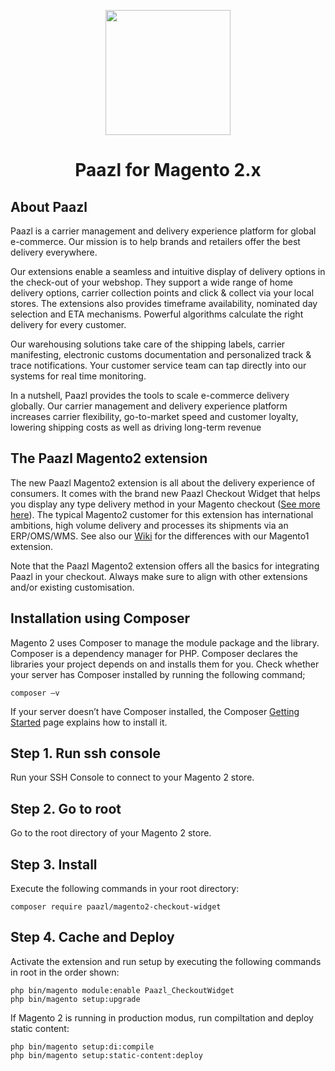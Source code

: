 
<p align="center">
  <img src="https://avatars2.githubusercontent.com/u/11311339?s=460&v=4" width="200"/>
</p>
<h1 align="center">Paazl for Magento 2.x</h2>


<h2>About Paazl</h2>

Paazl is a carrier management and delivery experience platform for global e-commerce.  Our mission is to help brands and retailers offer the best delivery everywhere.

Our extensions enable a seamless and intuitive display of delivery options in the check-out of your webshop. They support a wide range of home delivery options, carrier collection points and click & collect via your local stores. The extensions also provides timeframe availability, nominated day selection and ETA mechanisms. Powerful algorithms calculate the right delivery for every customer.

Our warehousing solutions take care of the shipping labels, carrier manifesting, electronic customs documentation and personalized track & trace notifications. Your customer service team can tap directly into our systems for real time monitoring.

In a nutshell, Paazl provides the tools to scale e-commerce delivery globally. Our carrier management and delivery experience platform increases carrier flexibility, go-to-market speed and customer loyalty, lowering shipping costs as well as driving long-term revenue

<h2>The Paazl Magento2 extension</h2>

The new Paazl Magento2 extension is all about the delivery experience of consumers. It comes with the brand new Paazl Checkout Widget that helps you display any type delivery method in your Magento checkout ([See more here](https://vimeo.com/362771849/)). The typical Magento2 customer for this extension has international ambitions, high volume delivery and processes its shipments via an ERP/OMS/WMS. See also our [Wiki](https://github.com/Paazl/magento2-checkout-widget/wiki) for the differences with our Magento1 extension.

Note that the Paazl Magento2 extension offers all the basics for integrating Paazl in your checkout. Always make sure to align with other extensions and/or existing customisation.

<h2>Installation using Composer</h2>
Magento 2 uses Composer to manage the module package and the library. Composer is a dependency manager for PHP. Composer declares the libraries your project depends on and installs them for you.
Check whether your server has Composer installed by running the following command;
   
   ```
   composer –v
   ``` 
   
If your server doesn’t have Composer installed, the Composer [Getting Started](https://getcomposer.org/doc/00-intro.md#installation-linux-unix-osx) page explains how to install it.


## Step 1. Run ssh console ##
Run your SSH Console to connect to your Magento 2 store.
## Step 2. Go to root ##
Go to the root directory of your Magento 2 store.
## Step 3. Install ##
Execute the following commands in your root directory:
   ```
composer require paazl/magento2-checkout-widget
   ```
## Step 4. Cache and Deploy ##
Activate the extension and run setup by executing the following commands in root in the order shown:
   ```
   php bin/magento module:enable Paazl_CheckoutWidget
   php bin/magento setup:upgrade
  ```
If Magento 2 is running in production modus, run compiltation and deploy static content:
   ```
php bin/magento setup:di:compile
php bin/magento setup:static-content:deploy
   ```
